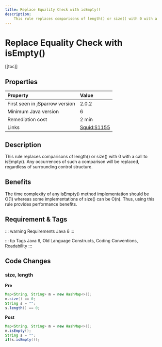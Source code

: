 ```yaml
---
title: Replace Equality Check with isEmpty()
description:
    This rule replaces comparisons of length() or size() with 0 with a call to isEmpty(). Any occurrences of such a comparison will be replaced, regardless of surrounding control structure.
---
```


# Replace Equality Check with isEmpty()

[[toc]]

## Properties

| Property                        | Value |
|:------------------------------- |:----- |
| First seen in jSparrow version  | 2.0.2 |
| Minimum Java version            | 6 |
| Remediation cost                | 2 min |
| Links                           | [Squid:S1155](https://sonarcloud.io/organizations/default/rules?rule_key=squid%3AS1155) |

## Description

This rule replaces comparisons of length() or size() with 0 with a call to isEmpty(). Any occurrences of such a comparison will be replaced, regardless of surrounding control structure.

## Benefits

The time complexity of any isEmpty() method implementation should be O(1) whereas some implementations of size() can be O(n). Thus, using this rule provides performance benefits.

## Requirement & Tags

::: warning Requirements
Java 6
:::

::: tip Tags
Java 6, Old Language Constructs, Coding Conventions, Readability
:::

## Code Changes

### size, length

__Pre__

```java
Map<String, String> m = new HashMap<>();
m.size() == 0;
String s = "";
s.length() == 0;
```

__Post__

```java
Map<String, String> m = new HashMap<>();
m.isEmpty();
String s = "";
if(s.isEmpty());
```